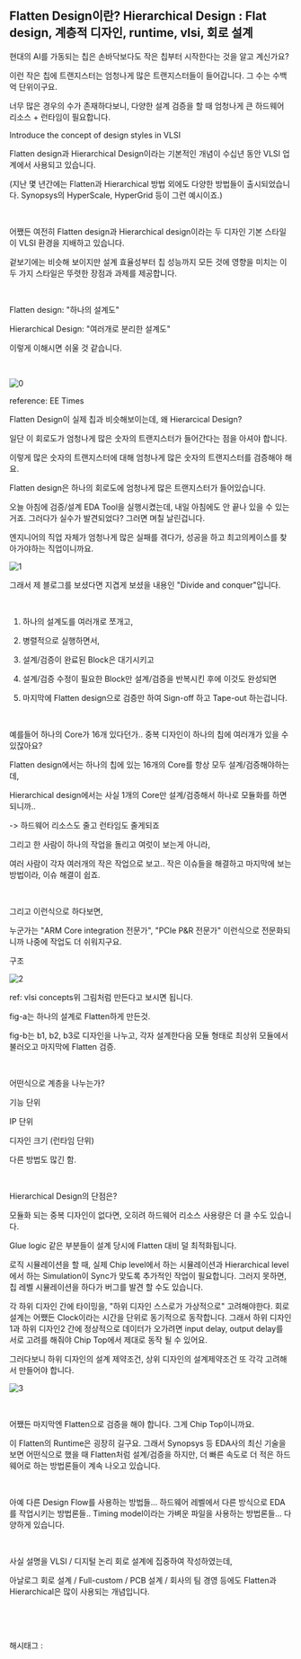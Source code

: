 ## Flatten Design이란? Hierarchical Design : Flat design, 계층적 디자인, runtime, vlsi, 회로 설계

현대의 AI를 가동되는 칩은 손바닥보다도 작은 칩부터 시작한다는 것을 알고 계신가요?

이런 작은 칩에 트랜지스터는 엄청나게 많은 트랜지스터들이 들어갑니다. 그 수는 수백억 단위이구요.

너무 많은 경우의 수가 존재하다보니, 다양한 설계 검증을 할 때 엄청나게 큰 하드웨어 리소스 + 런타임이 필요합니다.

Introduce the concept of design styles in VLSI

Flatten design과 Hierarchical Design이라는 기본적인 개념이 수십년 동안 VLSI 업계에서 사용되고 있습니다.

(지난 몇 년간에는 Flatten과 Hierarchical 방법 외에도 다양한 방법들이 출시되었습니다. Synopsys의 HyperScale, HyperGrid 등이 그런 예시이죠.)

​

어쨌든 여전히 Flatten design과 Hierarchical design이라는 두 디자인 기본 스타일이  VLSI 환경을 지배하고 있습니다.

겉보기에는 비슷해 보이지만 설계 효율성부터 칩 성능까지 모든 것에 영향을 미치는 이 두 가지 스타일은 뚜렷한 장점과 과제를 제공합니다.

​

Flatten design: "하나의 설계도"

Hierarchical Design: "여러개로 분리한 설계도"

이렇게 이해시면 쉬울 것 같습니다.

​

![0](/asset/img/223357633931/0.png)

reference: EE Times​

Flatten Design이 실제 칩과 비슷해보이는데, 왜 Hierarcical Design?

일단 이 회로도가 엄청나게 많은 숫자의 트랜지스터가 들어간다는 점을 아셔야 합니다.

이렇게 많은 숫자의 트랜지스터에 대해 엄청나게 많은 숫자의 트랜지스터를 검증해야 해요.

Flatten design은 하나의 회로도에 엄청나게 많은 트랜지스터가 들어있습니다.

오늘 아침에 검증/설계 EDA Tool을 실행시켰는데, 내일 아침에도 안 끝나 있을 수 있는거죠. 그러다가 실수가 발견되었다? 그러면 며칠 날린겁니다.

엔지니어의 직업 자체가 엄청나게 많은 실패를 겪다가, 성공을 하고 최고의케이스를 찾아가야하는 직업이니까요.

![1](/asset/img/223357633931/1.png)

그래서 제 블로그를 보셨다면 지겹게 보셨을 내용인 "Divide and conquer"입니다.

​

1) 하나의 설계도를 여러개로 쪼개고,

2) 병렬적으로 실행하면서,

3) 설계/검증이 완료된 Block은 대기시키고

4) 설계/검증 수정이 필요한 Block만 설계/검증을 반복시킨 후에 이것도 완성되면

5) 마지막에 Flatten design으로 검증만 하여 Sign-off 하고 Tape-out 하는겁니다.

​

예를들어 하나의 Core가 16개 있다던가.. 중복 디자인이 하나의 칩에 여러개가 있을 수 있잖아요?

Flatten design에서는 하나의 칩에 있는 16개의 Core를 항상 모두 설계/검증해야하는데,

Hierarchical design에서는 사실 1개의 Core만 설계/검증해서 하나로 모듈화를 하면 되니까..

-> 하드웨어 리소스도 줄고 런타임도 줄게되죠

그리고 한 사람이 하나의 작업을 돌리고 여럿이 보는게 아니라,

여러 사람이 각자 여러개의 작은 작업으로 보고.. 작은 이슈들을 해결하고 마지막에 보는 방법이라, 이슈 해결이 쉽죠.

​

그리고 이런식으로 하다보면,

누군가는 "ARM Core integration 전문가", "PCIe P&R 전문가" 이런식으로 전문화되니까 나중에 작업도 더 쉬워지구요.

구조

![2](/asset/img/223357633931/2.png)

ref: vlsi concepts위 그림처럼 만든다고 보시면 됩니다.

fig-a는 하나의 설계로 Flatten하게 만든것.

fig-b는 b1, b2, b3로 디자인을 나누고, 각자 설계한다음 모듈 형태로 최상위 모듈에서 불러오고 마지막에 Flatten 검증.

​

어떤식으로 계층을 나누는가?

기능 단위

IP 단위 

디자인 크기 (런타임 단위)

다른 방법도 많긴 함.

​

Hierarchical Design의 단점은?

모듈화 되는 중복 디자인이 없다면, 오히려 하드웨어 리소스 사용량은 더 클 수도 있습니다.

Glue logic 같은 부분들이 설계 당시에 Flatten 대비 덜 최적화됩니다.

로직 시뮬레이션을 할 때, 실제 Chip level에서 하는 시뮬레이션과 Hierarchical level에서 하는 Simulation이 Sync가 맞도록 추가적인 작업이 필요합니다. 그러지 못하면, 칩 레벨 시뮬레이션을 하다가 버그를 발견 할 수도 있습니다.

각 하위 디자인 간에 타이밍을, "하위 디자인 스스로가 가상적으로" 고려해야한다. 회로 설계는 어쨌든 Clock이라는 시간을 단위로 동기적으로 동작합니다. 그래서 하위 디자인1과 하위 디자인2 간에 정상적으로 데이터가 오가려면 input delay, output delay를 서로 고려를 해줘야 Chip Top에서 제대로 동작 될 수 있어요.

그러다보니 하위 디자인의 설계 제약조건, 상위 디자인의 설계제약조건 또 각각 고려해서 만들어야 합니다.

![3](/asset/img/223357633931/3.png)

​

어쨌든 마지막엔 Flatten으로 검증을 해야 합니다. 그게 Chip Top이니까요.

이 Flatten의 Runtime은 굉장히 길구요. 그래서 Synopsys 등 EDA사의 최신 기술을 보면 어떤식으로 했을 때 Flatten처럼 설계/검증을 하지만, 더 빠른 속도로 더 적은 하드웨어로 하는 방법론들이 계속 나오고 있습니다.

​

아예 다른 Design Flow를 사용하는 방법들... 하드웨어 레벨에서 다른 방식으로 EDA를 작업시키는 방법론들.. Timing model이라는 가벼운 파일을 사용하는 방법론들... 다양하게 있습니다.

​

사실 설명을 VLSI / 디지털 논리 회로 설계에 집중하여 작성하였는데,

아날로그 회로 설계 / Full-custom / PCB 설계 / 회사의 팀 경영 등에도 Flatten과 Hierarchical은 많이 사용되는 개념입니다.

​

​

 해시태그 : 